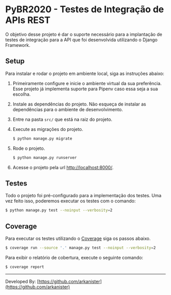 # PyBR2020 - Testes de Integração de APIs REST

O objetivo desse projeto é dar o suporte necessário para a implantação de testes de integração para a API que foi desenvolvida utilizando o Django Framework.

## Setup

Para instalar e rodar o projeto em ambiente local, siga as instruções abaixo:

1. Primeiramente configure e inicie o ambiente virtual da sua preferência. Esse projeto já implementa suporte para Pipenv caso essa seja a sua escolha.

2. Instale as dependências do projeto. Não esqueça de instalar as dependências para o ambiente de desenvolvimento.

3. Entre na pasta `src/` que está na raiz do projeto.

4. Execute as migrações do projeto.

    ```bash
    $ python manage.py migrate
    ``` 

5. Rode o projeto.

    ```bash
    $ python manage.py runserver
    ```

6. Acesse o projeto pela url [http://localhost:8000/](http://localhost:8000/).


## Testes

Todo o projeto foi pré-configurado para a implementação dos testes. Uma vez feito isso, poderemos executar os testes com o comando:

```bash
$ python manage.py test --noinput --verbosity=2
```

## Coverage

Para executar os testes utilizando o [Coverage](https://coverage.readthedocs.io/en/coverage-5.3/) siga os passos abaixo.

```bash
$ coverage run --source '.' manage.py test --noinput --verbosity=2
```

Para exibir o relatório de cobertura, execute o seguinte comando:

```bash
$ coverage report
```

---

Developed By: [https://github.com/arkanister](https://github.com/arkanister)
